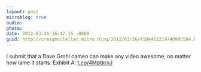 ```yaml
---
layout: post
microblog: true
audio: 
photo: 
date: 2012-03-26 16:47:15 -0600
guid: http://craigmcclellan.micro.blog/2012/03/26/t184411219740995584.html
---
```

I submit that a Dave Grohl cameo can make any video awesome, no matter how lame it starts. Exhibit A:
[t.co/4MptkrxJ](http://t.co/4MptkrxJ)
